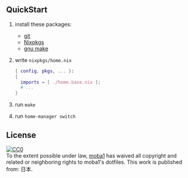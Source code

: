 ## QuickStart

1. install these packages:
    - [git](https://git-scm.com/)
    - [Nixpkgs](https://github.com/NixOS/nixpkgs)
    - [gnu make](https://www.gnu.org/software/make/)

2. write `nixpkgs/home.nix`
    ```nix
    { config, pkgs, ... }:
    {
      imports = [ ./home.base.nix ];
      # ...
    }
    ```

3. run `make`
4. run `home-manager switch`

## License

<p xmlns:dct="http://purl.org/dc/terms/" xmlns:vcard="http://www.w3.org/2001/vcard-rdf/3.0#">
  <a rel="license"
     href="http://creativecommons.org/publicdomain/zero/1.0/">
    <img src="http://i.creativecommons.org/p/zero/1.0/88x31.png" style="border-style: none;" alt="CC0" />
  </a>
  <br />
  To the extent possible under law,
  <a rel="dct:publisher"
     href="https://github.com/moba1/dotfiles">
    <span property="dct:title">moba1</span></a>
  has waived all copyright and related or neighboring rights to
  <span property="dct:title">moba1's dotfiles</span>.
This work is published from:
<span property="vcard:Country" datatype="dct:ISO3166"
      content="JP" about="https://github.com/moba1/dotfiles">
  日本</span>.
</p>
